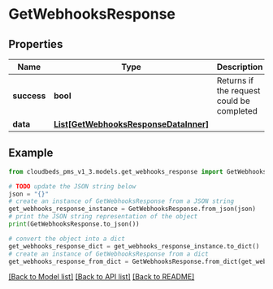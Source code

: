 # GetWebhooksResponse


## Properties

Name | Type | Description | Notes
------------ | ------------- | ------------- | -------------
**success** | **bool** | Returns if the request could be completed | [optional] 
**data** | [**List[GetWebhooksResponseDataInner]**](GetWebhooksResponseDataInner.md) |  | [optional] 

## Example

```python
from cloudbeds_pms_v1_3.models.get_webhooks_response import GetWebhooksResponse

# TODO update the JSON string below
json = "{}"
# create an instance of GetWebhooksResponse from a JSON string
get_webhooks_response_instance = GetWebhooksResponse.from_json(json)
# print the JSON string representation of the object
print(GetWebhooksResponse.to_json())

# convert the object into a dict
get_webhooks_response_dict = get_webhooks_response_instance.to_dict()
# create an instance of GetWebhooksResponse from a dict
get_webhooks_response_from_dict = GetWebhooksResponse.from_dict(get_webhooks_response_dict)
```
[[Back to Model list]](../README.md#documentation-for-models) [[Back to API list]](../README.md#documentation-for-api-endpoints) [[Back to README]](../README.md)


